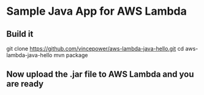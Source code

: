 # Sample Java App for AWS Lambda

## Build it

git clone https://github.com/vincepower/aws-lambda-java-hello.git
cd aws-lambda-java-hello
mvn package

## Now upload the .jar file to AWS Lambda and you are ready

